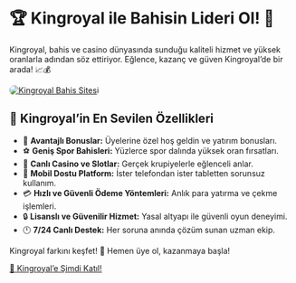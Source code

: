 <h1>🏆 Kingroyal ile Bahisin Lideri Ol! 👑</h1>
<p>Kingroyal, bahis ve casino dünyasında sunduğu kaliteli hizmet ve yüksek oranlarla adından söz ettiriyor. Eğlence, kazanç ve güven Kingroyal’de bir arada! 📈💰</p>
<a href="https://t.me/+vT5xydT9LLBlMzA0" title="Kingroyal’e Katıl">
    <img src="https://i.ibb.co/5K7Ks6w/zzzz3.gif" alt="Kingroyal Bahis Sitesi" style="max-width:100%; height:auto; border-radius:8px;">
</a>
<h2>🌟 Kingroyal’in En Sevilen Özellikleri</h2>
<ul>
    <li>🎁 <strong>Avantajlı Bonuslar:</strong> Üyelerine özel hoş geldin ve yatırım bonusları.</li>
    <li>⚽️ <strong>Geniş Spor Bahisleri:</strong> Yüzlerce spor dalında yüksek oran fırsatları.</li>
    <li>🎲 <strong>Canlı Casino ve Slotlar:</strong> Gerçek krupiyelerle eğlenceli anlar.</li>
    <li>📱 <strong>Mobil Dostu Platform:</strong> İster telefondan ister tabletten sorunsuz kullanım.</li>
    <li>💳 <strong>Hızlı ve Güvenli Ödeme Yöntemleri:</strong> Anlık para yatırma ve çekme işlemleri.</li>
    <li>🔒 <strong>Lisanslı ve Güvenilir Hizmet:</strong> Yasal altyapı ile güvenli oyun deneyimi.</li>
    <li>🕛 <strong>7/24 Canlı Destek:</strong> Her soruna anında çözüm sunan uzman ekip.</li>
</ul>
<p>Kingroyal farkını keşfet! 🚀 Hemen üye ol, kazanmaya başla!</p>
<a href="https://t.me/+vT5xydT9LLBlMzA0" class="join-button">🔗 Kingroyal’e Şimdi Katıl!</a>
